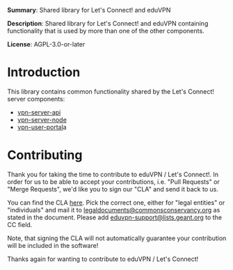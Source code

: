 **Summary**: Shared library for Let's Connect! and eduVPN

**Description**: Shared library for Let's Connect! and eduVPN containing 
functionality that is used by more than one of the other components.

**License**:  AGPL-3.0-or-later

# Introduction

This library contains common functionality shared by the Let's Connect! server 
components:

* [vpn-server-api](https://github.com/eduvpn/vpn-server-api)
* [vpn-server-node](https://github.com/eduvpn/vpn-server-node)
* [vpn-user-portal](https://github.com/eduvpn/vpn-user-portal)a

# Contributing

Thank you for taking the time to contribute to eduVPN / Let's Connect!. In 
order for us to be able to accept your contributions, i.e. "Pull Requests" or
"Merge Requests", we'd like you to sign our "CLA" and send it back to us. 

You can find the CLA [here](https://commonsconservancy.org/resources/). Pick
the correct one, either for "legal entities" or "individuals" and mail it to
[legaldocuments@commonsconservancy.org](mailto:legaldocuments@commonsconservancy.org) 
as stated in the document. Please add 
[eduvpn-support@lists.geant.org](mailto:eduvpn-support@lists.geant.org) to the 
CC field.

Note, that signing the CLA will not automatically guarantee your contribution 
will be included in the software!

Thanks again for wanting to contribute to eduVPN / Let's Connect!

